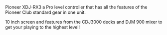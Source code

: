 Pioneer XDJ-RX3 a Pro level controller that has all the features of the Pioneer Club standard gear in one unit.

10 inch screen and features from the CDJ3000 decks and DJM 900 mixer to get your playing to the highest level! 
